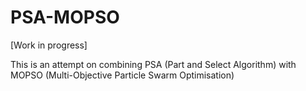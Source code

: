 # PSA-MOPSO

[Work in progress]

This is an attempt on combining PSA (Part and Select Algorithm) with MOPSO (Multi-Objective Particle Swarm Optimisation)
